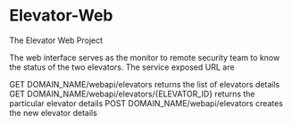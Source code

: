 # Elevator-Web
The Elevator Web Project

The web interface serves as the monitor to remote security team to know the status of the two elevators. The service exposed URL are

GET DOMAIN_NAME/webapi/elevators returns the list of elevators details
GET DOMAIN_NAME/webapi/elevators/{ELEVATOR_ID} returns the particular elevator details
POST DOMAIN_NAME/webapi/elevators creates the new elevator details  
